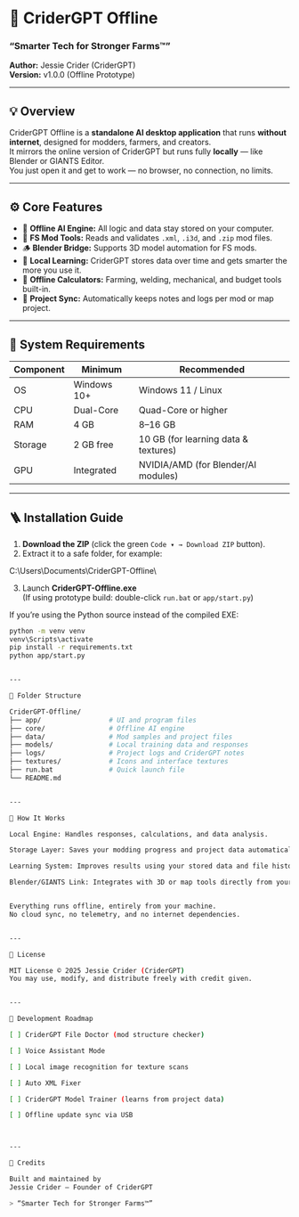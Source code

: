 # 🧠 CriderGPT Offline
### “Smarter Tech for Stronger Farms™”  
**Author:** Jessie Crider (CriderGPT)  
**Version:** v1.0.0 (Offline Prototype)

---

## 💡 Overview
CriderGPT Offline is a **standalone AI desktop application** that runs **without internet**, designed for modders, farmers, and creators.  
It mirrors the online version of CriderGPT but runs fully **locally** — like Blender or GIANTS Editor.  
You just open it and get to work — no browser, no connection, no limits.

---

## ⚙️ Core Features
- 🧠 **Offline AI Engine:** All logic and data stay stored on your computer.  
- 🧰 **FS Mod Tools:** Reads and validates `.xml`, `.i3d`, and `.zip` mod files.  
- 🪵 **Blender Bridge:** Supports 3D model automation for FS mods.  
- 💾 **Local Learning:** CriderGPT stores data over time and gets smarter the more you use it.  
- 🧮 **Offline Calculators:** Farming, welding, mechanical, and budget tools built-in.  
- 📁 **Project Sync:** Automatically keeps notes and logs per mod or map project.  

---

## 🧱 System Requirements
| Component | Minimum | Recommended |
|------------|----------|-------------|
| OS | Windows 10+ | Windows 11 / Linux |
| CPU | Dual-Core | Quad-Core or higher |
| RAM | 4 GB | 8–16 GB |
| Storage | 2 GB free | 10 GB (for learning data & textures) |
| GPU | Integrated | NVIDIA/AMD (for Blender/AI modules) |

---

## 🪜 Installation Guide
1. **Download the ZIP** (click the green `Code ▾ → Download ZIP` button).  
2. Extract it to a safe folder, for example:

C:\Users<YourName>\Documents\CriderGPT-Offline\

3. Launch **CriderGPT-Offline.exe**  
(If using prototype build: double-click `run.bat` or `app/start.py`)

If you’re using the Python source instead of the compiled EXE:
```bash
python -m venv venv
venv\Scripts\activate
pip install -r requirements.txt
python app/start.py


---

🧩 Folder Structure

CriderGPT-Offline/
├── app/                 # UI and program files
├── core/                # Offline AI engine
├── data/                # Mod samples and project files
├── models/              # Local training data and responses
├── logs/                # Project logs and CriderGPT notes
├── textures/            # Icons and interface textures
├── run.bat              # Quick launch file
└── README.md


---

🧠 How It Works

Local Engine: Handles responses, calculations, and data analysis.

Storage Layer: Saves your modding progress and project data automatically.

Learning System: Improves results using your stored data and file history.

Blender/GIANTS Link: Integrates with 3D or map tools directly from your desktop.


Everything runs offline, entirely from your machine.
No cloud sync, no telemetry, and no internet dependencies.


---

🧾 License

MIT License © 2025 Jessie Crider (CriderGPT)
You may use, modify, and distribute freely with credit given.


---

🧱 Development Roadmap

[ ] CriderGPT File Doctor (mod structure checker)

[ ] Voice Assistant Mode

[ ] Local image recognition for texture scans

[ ] Auto XML Fixer

[ ] CriderGPT Model Trainer (learns from project data)

[ ] Offline update sync via USB



---

🧩 Credits

Built and maintained by
Jessie Crider — Founder of CriderGPT

> “Smarter Tech for Stronger Farms™”
